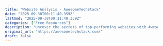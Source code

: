 ```yaml
---
title: "Website Analysis - AwesomeTechStack"
date: "2025-09-30T00:11:40.359Z"
lastmod: "2025-09-30T00:11:40.359Z"
categories: ["Free Resources"]
description: "Uncover the secrets of top-performing websites with AwesomeTechStack's in-depth technology analysis. Gain insights into the metrics and tech stacks of various websites."
original_url: "https://awesometechstack.com/"
draft: false
---
```

